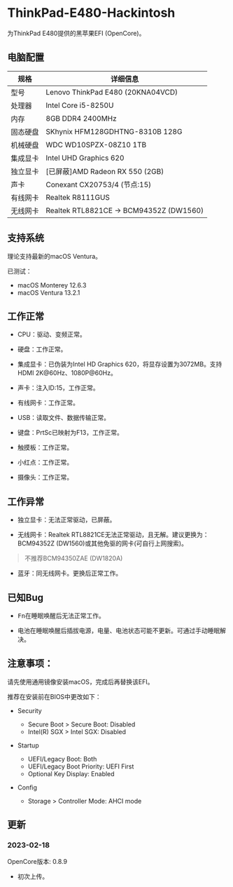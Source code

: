 # ThinkPad-E480-Hackintosh

为ThinkPad E480提供的黑苹果EFI (OpenCore)。

## 电脑配置

|规格|详细信息|
|-|-|
|型号|Lenovo ThinkPad E480 (20KNA04VCD)|
|处理器|Intel Core i5-8250U|
|内存|8GB DDR4 2400MHz|
|固态硬盘|SKhynix HFM128GDHTNG-8310B 128G|
|机械硬盘|WDC WD10SPZX-08Z10 1TB|
|集成显卡|Intel UHD Graphics 620|
|独立显卡|[已屏蔽]AMD Radeon RX 550 (2GB)|
|声卡|Conexant CX20753/4 (节点:15)|
|有线网卡|Realtek R8111GUS|
|无线网卡|Realtek RTL8821CE -> BCM94352Z (DW1560)|

## 支持系统

理论支持最新的macOS Ventura。

已测试：

- macOS Monterey 12.6.3
- macOS Ventura 13.2.1

## 工作正常

- CPU：驱动、变频正常。

- 硬盘：工作正常。

- 集成显卡：已伪装为Intel HD Graphics 620，将显存设置为3072MB。支持HDMI 2K@60Hz、1080P@60Hz。

- 声卡：注入ID:15，工作正常。

- 有线网卡：工作正常。

- USB：读取文件、数据传输正常。

- 键盘：PrtSc已映射为F13，工作正常。

- 触摸板：工作正常。

- 小红点：工作正常。

- 摄像头：工作正常。

## 工作异常

- 独立显卡：无法正常驱动，已屏蔽。

- 无线网卡：Realtek RTL8821CE无法正常驱动，且无解。建议更换为：BCM94352Z (DW1560)或其他免驱的网卡(可自行上网搜索)。
> 不推荐BCM94350ZAE (DW1820A)

- 蓝牙：同无线网卡。更换后正常工作。

## 已知Bug

- <kbd>Fn</kbd>在睡眠唤醒后无法正常工作。

- 电池在睡眠唤醒后插拔电源，电量、电池状态可能不更新。可通过手动睡眠解决。

## 注意事项：

请先使用通用镜像安装macOS，完成后再替换该EFI。

推荐在安装前在BIOS中更改如下：

- Security
  - Secure Boot > Secure Boot: Disabled
  - Intel(R) SGX > Intel SGX: Disabled

- Startup
  - UEFI/Legacy Boot: Both
  - UEFI/Legacy Boot Priority: UEFI First
  - Optional Key Display: Enabled

- Config
  - Storage > Controller Mode: AHCI mode

## 更新

### 2023-02-18
OpenCore版本: 0.8.9
- 初次上传。